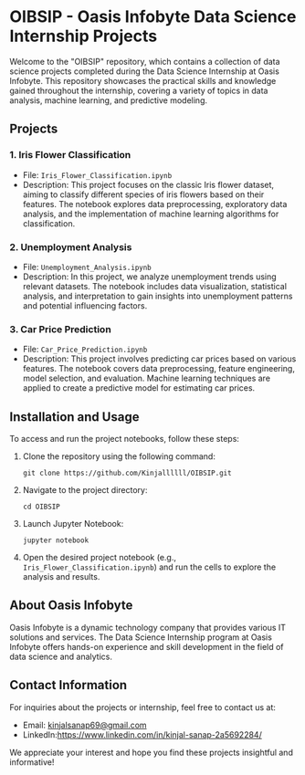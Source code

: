 
# OIBSIP - Oasis Infobyte Data Science Internship Projects

Welcome to the "OIBSIP" repository, which contains a collection of data science projects completed during the Data Science Internship at Oasis Infobyte. This repository showcases the practical skills and knowledge gained throughout the internship, covering a variety of topics in data analysis, machine learning, and predictive modeling.

## Projects

### 1. Iris Flower Classification
- File: `Iris_Flower_Classification.ipynb`
- Description: This project focuses on the classic Iris flower dataset, aiming to classify different species of iris flowers based on their features. The notebook explores data preprocessing, exploratory data analysis, and the implementation of machine learning algorithms for classification.

### 2. Unemployment Analysis
- File: `Unemployment_Analysis.ipynb`
- Description: In this project, we analyze unemployment trends using relevant datasets. The notebook includes data visualization, statistical analysis, and interpretation to gain insights into unemployment patterns and potential influencing factors.

### 3. Car Price Prediction
- File: `Car_Price_Prediction.ipynb`
- Description: This project involves predicting car prices based on various features. The notebook covers data preprocessing, feature engineering, model selection, and evaluation. Machine learning techniques are applied to create a predictive model for estimating car prices.

## Installation and Usage

To access and run the project notebooks, follow these steps:

1. Clone the repository using the following command:
   ```
   git clone https://github.com/Kinjallllll/OIBSIP.git
   ```

2. Navigate to the project directory:
   ```
   cd OIBSIP
   ```

3. Launch Jupyter Notebook:
   ```
   jupyter notebook
   ```

4. Open the desired project notebook (e.g., `Iris_Flower_Classification.ipynb`) and run the cells to explore the analysis and results.

## About Oasis Infobyte

Oasis Infobyte is a dynamic technology company that provides various IT solutions and services. The Data Science Internship program at Oasis Infobyte offers hands-on experience and skill development in the field of data science and analytics.

## Contact Information

For inquiries about the projects or internship, feel free to contact us at:
- Email: kinjalsanap69@gmail.com
- LinkedIn:https://www.linkedin.com/in/kinjal-sanap-2a5692284/

We appreciate your interest and hope you find these projects insightful and informative!
```
